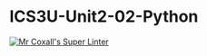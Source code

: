 # ICS3U-Unit2-02-Python

[![Mr Coxall's Super Linter](https://github.com/lucas-leblanc/ICS3U-Unit1-02-Python/workflows/Mr%20Coxall's%20Super%20Linter/badge.svg)](https://github.com/lucas-leblanc/ICS3U-Unit1-02-Python/actions/)

